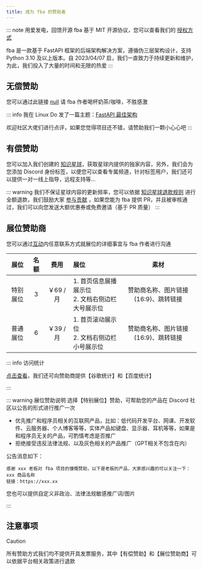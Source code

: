 ```yaml
---
title: 成为 fba 的赞助者
---
```


::: note 用爱发电，回馈开源
fba 基于 MIT 开源协议，您可以查看我们的 [授权方式](/guide/summary/why.md#承诺)

fba 是一款基于 FastAPI 框架的后端架构解决方案，遵循伪三层架构设计，支持 Python 3.10 及以上版本。自 2023/04/07
启，我们一直致力于持续更新和维护，为此，我们投入了大量的时间和无限的热爱
:::

## 无偿赞助

您可以通过此链接 [null](https://wu-clan.github.io/sponsor/) 请 fba 作者喝杯奶茶/咖啡，不胜感激

::: info
我在 Linux Do 发了一篇主题：[FastAPI 最佳架构](https://linux.do/t/topic/470425?u=wu-clan)

欢迎社区大佬们进行点评，如果您觉得项目还不错，请赞助我们一颗小心心吧 <Icon name="twemoji:sparkling-heart" />
:::

## 有偿赞助

您可以加入我们创建的 [知识星球](https://t.zsxq.com/PDk8b)，获取星球内提供的独家内容，另外，我们会为您添加 Discord
身份标签，以便您可以查看专属频道，针对标签用户，我们还可以提供一对一线上指导，远程支持等...

::: warning
我们不保证星球内容的更新频率，您可以依据 [知识星球退款规则](https://support.zsxq.com/refundRules.html)
进行全额退款，我们鼓励大家 [参与贡献](https://github.com/fastapi-practices/fastapi_best_architecture/tree/master/backend#contributing)
，如果您能为 fba 提供 PR，并且被审核通过，我们可以向您发送大额优惠券或免费邀请（基于 PR 质量）
:::

## 展位赞助商

您可以通过[互动](https://wu-clan.github.io/homepage/)内任意联系方式就展位的详细事宜与 fba 作者进行沟通

|  展位  | 名额 |   费用    | 展位                                 |          素材           |
|:----:|:--:|:-------:|:-----------------------------------|:---------------------:|
| 特别展位 | 3  | ￥69 / 月 | 1. 首页信息展播展示位 <br /> 2. 文档右侧边栏大号展示位 | 赞助商名称、图片链接(16:9)、跳转链接 |
| 普通展位 | 6  | ￥39 / 月 | 1. 首页滚动展示位 <br /> 2. 文档右侧边栏小号展示位   | 赞助商名称、图片链接(16:9)、跳转链接 |

::: info 访问统计

[点击查看](https://eu.umami.is/share/Qr55K5Uczo4dKwdQ/fastapi-practices.github.io)，我们还可向赞助商提供【谷歌统计】和【百度统计】

:::

::: warning 展位赞助说明
选择【特别展位】赞助，可帮助您的产品在 Discord 社区以公告的形式进行推广一次

- 优先推广和程序员相关的互联网产品，比如：低代码开发平台、网课、开发软件、云服务器、个人博客等等，实体产品如键盘、显示器、耳机等等，如果是和程序员无关的产品，可酌情考虑是否推广
- 拒绝接受违反法律法规、以及灰色相关的产品推广（GPT相关不包含在内）

公告消息如下：

```
感谢 xxx 老板对 fba 项目的慷慨赞助，以下是老板的产品，大家感兴趣的可以关注一下：
xxx 商品名称
链接：https://xxx.xx
```

您也可以提供自定义非政治、法律法规敏感推广词/图片

:::

## 注意事项

> [!CAUTION]
> 所有赞助方式我们均不提供开具发票服务，其中【有偿赞助】和【展位赞助商】可以依据平台相关政策进行退款
